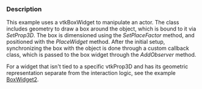 ### Description
This example uses a vtkBoxWidget to manipulate an actor. The class includes geometry to draw a box around the object, which is bound to it via *SetProp3D*. The box is dimensioned using the *SetPlaceFactor* method, and positioned with the *PlaceWidget* method. After the initial setup, synchronizing the box with the object is done through a custom callback class, which is passed to the box widget through the *AddObserver* method.

For a widget that isn't tied to a specific vtkProp3D and has its geometric representation separate from the interaction logic, see the example [BoxWidget2](/Cxx/Widgets/BoxWidget2).
